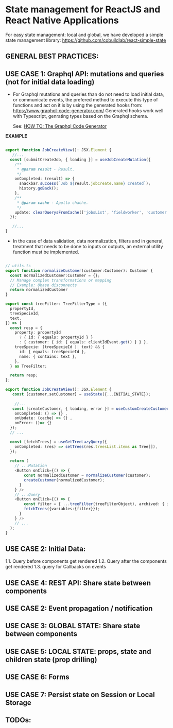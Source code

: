 # State management for ReactJS and React Native Applications


For easy state management: local and global, we have developed a simple state management library: https://github.com/cobuildlab/react-simple-state

## GENERAL BEST PRACTICES:

## USE CASE 1: Graphql API: mutations and queries (not for initial data loading)

- For Graphql mutations and queries than do not need to load initial data, or communicate events, the prefered method to execute this type of functions and act on it is by using the generated hooks from: https://www.graphql-code-generator.com/ Generated hooks work well with Typescript, genrating types based on the Graphql schema.


  See: [HOW TO: The Graphql Code Generator ](../how-tos/graphql.md)

**EXAMPLE**

```typescript

export function JobCreateView(): JSX.Element {
   //...
  const [submitCreateJob, { loading }] = useJobCreateMutation({
    /**
     * @param result - Result.
     */
    onCompleted: (result) => {
      snackbar.success(`Job ${result.jobCreate.name} created`);
      history.goBack();
    },
    /**
     * @param cache - Apollo chache.
     */
    update: clearQuerysFromCache(['jobsList', 'fieldworker', 'customer']),
  });

   //...
}

```
  
- In the case of data validation, data normalization, filters and in general, treatment that needs to be done to inputs or outputs, an external utility function must be implemented.


```typescript

// utils.ts
export function normalizeCustomer(customer:Customer): Customer {
  const normalizedCustomer:Customer = {};
  // Manage complex transformations or mapping
  // Example: 8base disconnects
  return normalizedCustomer
}

export const treeFilter: TreeFilterType = ({
  propertyId,
  treeSpecieId,
  text,
}) => {
  const resp = {
    property: propertyId
      ? { id: { equals: propertyId } }
      : { customer: { id: { equals: clientIdEvent.get() } } },
    treeSpecie: (treeSpecieId || text) && {
      id: { equals: treeSpecieId },
      name: { contains: text },
    },
  } as TreeFilter;

  return resp;
};

export function JobCreateView(): JSX.Element {
   const [customer,setCustomer] = useState({...INITIAL_STATE});
   
    //...
   const [createCustomer, { loading, error }] = useCustomCreateCustomerMutation({
    onCompleted: () => {} ,
    onUpdate: (cache) => {} ,
    onError: ()=> {}
  });
  // ...

  const [fetchTrees] = useGetTreeLazyQuery({
    onCompleted: (res) => setTrees(res.treesList.items as Tree[]),
  });
  
  return (
    // ...Mutation
    <Button onClick={() => {
        const normalizedCustomer = normalizeCustomer(customer);
        createCustomer(normalizedCustomer);
      }
    } />
    // ...Query
    <Button onClick={() => {
        const filter = { ...treeFilter(treeFilterObject), archived: { is_empty: true } };
        fetchTrees({variables:{filter}});
      }
    } />
    // ...
  );
}
```

## USE CASE 2: Initial Data:

1.1. Query before components get rendered
1.2. Query after the components get rendered
1.3. query for Callbacks on events


## USE CASE 4: REST API: Share state between components

## USE CASE 2: Event propagation / notification
## USE CASE 3: GLOBAL STATE: Share state between components 

## USE CASE 5: LOCAL STATE: props, state and children state (prop drilling)
## USE CASE 6: Forms
## USE CASE 7: Persist state on Session or Local Storage

## TODOs:

